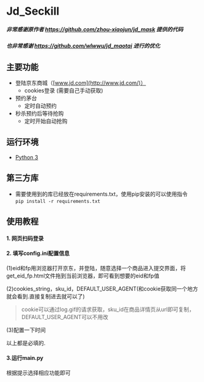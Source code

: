 # Jd_Seckill

##### 非常感谢原作者 https://github.com/zhou-xiaojun/jd_mask 提供的代码
##### 也非常感谢 https://github.com/wlwwu/jd_maotai 进行的优化

## 主要功能

- 登陆京东商城（[www.jd.com](http://www.jd.com/)）
  - cookies登录 (需要自己手动获取)
- 预约茅台
  - 定时自动预约
- 秒杀预约后等待抢购
  - 定时开始自动抢购

## 运行环境

- [Python 3](https://www.python.org/)

## 第三方库

- 需要使用到的库已经放在requirements.txt，使用pip安装的可以使用指令  
`pip install -r requirements.txt`

## 使用教程  
#### 1. 网页扫码登录
#### 2. 填写config.ini配置信息 
(1)eid和fp用浏览器打开京东，并登陆，随意选择一个商品进入提交界面，将get_eid_fp.html文件拖到当前浏览器，即可看到想要的eid和fp值

(2)cookies_string，sku_id，DEFAULT_USER_AGENT(和cookie获取同一个地方就会看到.直接复制进去就可以了) 
>cookie可以通过log.gif的请求获取，sku_id在商品详情页从url即可复制，DEFAULT_USER_AGENT可以不用改

(3)配置一下时间
 
以上都是必填的.

#### 3.运行main.py 
根据提示选择相应功能即可
